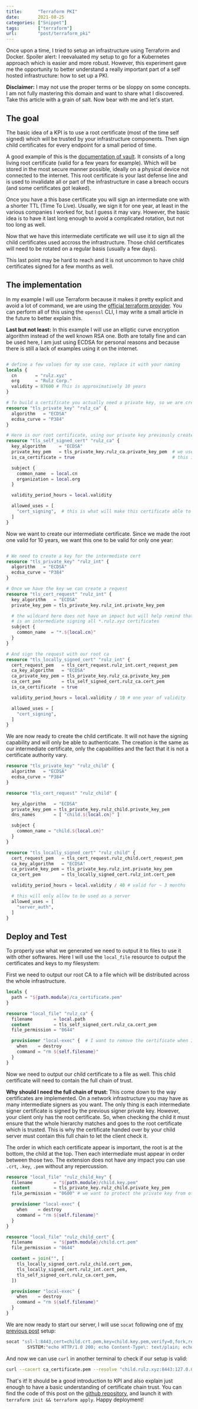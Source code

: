 ```yaml
---
title:      "Terraform PKI"
date:       2021-08-25
categories: ["Snippet"]
tags:       ["terraform"]
url:        "post/terraform_pki"
---
```


Once upon a time, I tried to setup an infrastructure using Terraform and Docker.
Spoiler alert: I reevaluated my setup to go for a Kubernetes approach which
is easier and more robust.
However, this experiment gave me the opportunity to better understand a really
important part of a self hosted infrastructure: how to set up a PKI.

__Disclaimer:__ I may not use the proper terms or be sloppy on some concepts.
I am not fully mastering this domain and want to share what I discovered.
Take this article with a grain of salt. Now bear with me and let's start.

## The goal

The basic idea of a KPI is to use a root certificate (most of the time self signed)
which will be trusted by your infrastructure components. Then sign child
certificates for every endpoint for a small period of time.

A good example of this is the [documentation of vault][vault_pki]. It consists
of a long living root certificate (valid for a few years for example). Which will
be stored in the most secure manner possible, ideally on a physical device not
connected to the internet. This root certificate is your last defense line and
is used to invalidate all or part of the infrastructure in case a breach occurs
(and some certificates got leaked).

Once you have a this base certificate you will sign an intermediate one with
a shorter TTL (Time To Live). Usually, we sign it for one year, at least in
the various companies I worked for, but I guess it may vary. However, the basic
idea is to have it last long enough to avoid a complicated rotation, but not too
long as well.

Now that we have this intermediate certificate we will use it to sign all the
child certificates used accross the infrastructure. Those child certificates
will need to be rotated on a regular basis (usually a few days).

This last point may be hard to reach and it is not uncommon to have child certificates
signed for a few months as well.

## The implementation

In my example I will use Terraform because it makes it pretty explicit and avoid
a lot of command, we are using the [official terraform provider][tls_provider].
You can perform all of this using the `openssl` CLI,
I may write a small article in the future to better explain this.

__Last but not least:__ In this example I will use an elliptic curve encryption
algorithm instead of the well known RSA one. Both are totally fine and can be
used here, I am just using ECDSA for personal reasons and because there is still
a lack of examples using it on the internet.

```tf

# define a few values for my use case, replace it with your naming
locals {
  cn       = "rulz.xyz"
  org      = "Rulz Corp."
  validity = 87600 # This is approximatively 10 years
}

# To build a certificate you actually need a private key, so we are creating it here
resource "tls_private_key" "rulz_ca" {
  algorithm   = "ECDSA"
  ecdsa_curve = "P384"
}

# Here is our root certificate, using our private key previously created
resource "tls_self_signed_cert" "rulz_ca" {
  key_algorithm     = "ECDSA"
  private_key_pem   = tls_private_key.rulz_ca.private_key_pem  # we use our private key
  is_ca_certificate = true                                     # this is a certificate authority

  subject {
    common_name  = local.cn
    organization = local.org
  }

  validity_period_hours = local.validity

  allowed_uses = [
    "cert_signing",  # this is what will make this certificate able to sign child certificates
  ]
}
```

Now we want to create our intermediate certificate. Since we made the root one
valid for 10 years, we want this one to be valid for only one year:

```tf

# We need to create a key for the intermediate cert
resource "tls_private_key" "rulz_int" {
  algorithm   = "ECDSA"
  ecdsa_curve = "P384"
}

# Once we have the key we can create a request
resource "tls_cert_request" "rulz_int" {
  key_algorithm   = "ECDSA"
  private_key_pem = tls_private_key.rulz_int.private_key_pem

  # the wildcard here does not have an impact but will help remind that this
  # is an intermediate signing all *.rulz.xyz certificates
  subject {
    common_name  = "*.${local.cn}"
  }
}

# And sign the request with our root ca
resource "tls_locally_signed_cert" "rulz_int" {
  cert_request_pem   = tls_cert_request.rulz_int.cert_request_pem
  ca_key_algorithm   = "ECDSA"
  ca_private_key_pem = tls_private_key.rulz_ca.private_key_pem
  ca_cert_pem        = tls_self_signed_cert.rulz_ca.cert_pem
  is_ca_certificate  = true

  validity_period_hours = local.validity / 10 # one year of validity

  allowed_uses = [
    "cert_signing",
  ]
}
```

We are now ready to create the child certificate. It will not have the signing
capability and will only be able to authenticate. The creation is the same as
our intermediate certificate, only the capabilities and the fact that
it is not a certificate authority vary.

```tf
resource "tls_private_key" "rulz_child" {
  algorithm   = "ECDSA"
  ecdsa_curve = "P384"
}

resource "tls_cert_request" "rulz_child" {

  key_algorithm   = "ECDSA"
  private_key_pem = tls_private_key.rulz_child.private_key_pem
  dns_names       = [ "child.${local.cn}" ]

  subject {
    common_name = "child.${local.cn}"
  }
}

resource "tls_locally_signed_cert" "rulz_child" {
  cert_request_pem   = tls_cert_request.rulz_child.cert_request_pem
  ca_key_algorithm   = "ECDSA"
  ca_private_key_pem = tls_private_key.rulz_int.private_key_pem
  ca_cert_pem        = tls_locally_signed_cert.rulz_int.cert_pem

  validity_period_hours = local.validity / 40 # valid for ~ 3 months

  # this will only allow to be used as a server
  allowed_uses = [
    "server_auth",
  ]
}
```

Deploy and Test
---------------

To properly use what we generated we need to output it to files to use it with
other softwares.  Here I will use the `local_file` resource to output
the certificates and keys to my filesystem:

First we need to output our root CA to a file which will be distributed across
the whole infrastructure.

```tf
locals {
  path = "${path.module}/ca_certificate.pem"
}

resource "local_file" "rulz_ca" {
  filename        = local.path
  content         = tls_self_signed_cert.rulz_ca.cert_pem
  file_permission = "0644"

  provisioner "local-exec" {  # I want to remove the certificate when I destroy the infra
    when    = destroy
    command = "rm ${self.filename}"
  }
}
```

Now we need to output our child certificate to a file as well. This child
certificate will need to contain the full chain of trust.

__Why should I need the full chain of trust:__ This come down to the way certificates
are implemented. On a network infrastructure you may have as many intermediate
signers as you want. The only thing is each intermediate signer certificate is
signed by the previous signer private key. However, your client only has the
root certificate. So, when checking the child it must ensure that the whole hierarchy
matches and goes to the root certificate which is trusted. This is why the certificate
handed over by your child server must contain this full chain to let the client
check it.

The order in which each certificate appear is important, the root is at the bottom,
the child at the top. Then each intermediate must appear in order between those two.
The extension does not have any impact you can use `.crt`, `.key`, `.pem` without
any repercussion.

```tf
resource "local_file" "rulz_child_key" {
  filename        = "${path.module}/child.key.pem"
  content         = tls_private_key.rulz_child.private_key_pem
  file_permission = "0600" # we want to protect the private key from others reading

  provisioner "local-exec" {
    when    = destroy
    command = "rm ${self.filename}"
  }
}

resource "local_file" "rulz_child_cert" {
  filename        = "${path.module}/child.crt.pem"
  file_permission = "0644"

  content = join("", [
    tls_locally_signed_cert.rulz_child.cert_pem,
    tls_locally_signed_cert.rulz_int.cert_pem,
    tls_self_signed_cert.rulz_ca.cert_pem,
  ])

  provisioner "local-exec" {
    when    = destroy
    command = "rm ${self.filename}"
  }
}
```

We are now ready to start our server, I will use `socat` following one of
[my previous post][socat_post] setup:

```sh
socat "ssl-l:8443,cert=child.crt.pem,key=child.key.pem,verify=0,fork,reuseaddr" \
        SYSTEM:"echo HTTP/1.0 200; echo Content-Type\: text/plain; echo; echo Hello World\!;"
```

And now we can use `curl` in another terminal to check if our setup is valid:

```sh
curl --cacert ca_certificate.pem --resolve "child.rulz.xyz:8443:127.0.0.1" https://child.rulz.xyz:8443
```

That's it! It should be a good introduction to KPI and also explain just enough
to have a basic understanding of certificate chain trust.
You can find the code of this post on the [github repository][post_code], and
launch it with `terraform init && terraform apply`.
Happy deployment!

[vault_pki]: https://www.vaultproject.io/docs/secrets/pki
[tls_provider]: https://registry.terraform.io/providers/hashicorp/tls/latest/docs
[socat_post]: /post/simple_https/
[post_code]: https://raw.githubusercontent.com/IxDay/ixday.github.com/source/content/code/terraform_pki/pki.tf
